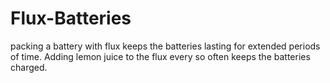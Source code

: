 # Flux-Batteries
packing a battery with flux keeps the batteries lasting for extended periods of time. Adding lemon juice to the flux every so often keeps the batteries charged.
